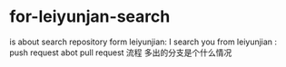 # for-leiyunjan-search
is about search repository
form leiyunjian: I search you
from leiyunjian : push request 
abot pull  request 流程
多出的分支是个什么情况
